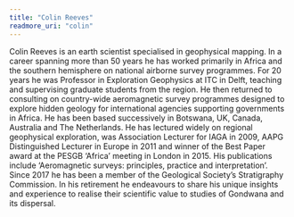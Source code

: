 ```yaml
---
title: "Colin Reeves"
readmore_uri: "colin"
---
```


Colin Reeves is an earth scientist specialised in geophysical mapping. In a
career spanning more than 50 years he has worked primarily in Africa and the
southern hemisphere on national airborne survey programmes. For 20 years he was
Professor in Exploration Geophysics at ITC in Delft, teaching and supervising
graduate students from the region. He then returned to consulting on
country-wide aeromagnetic survey programmes designed to explore hidden geology
for international agencies supporting governments in Africa. He has been based
successively in Botswana, UK, Canada, Australia and The Netherlands. He has
lectured widely on regional geophysical exploration, was Association
Lecturer for IAGA in 2009, AAPG Distinguished Lecturer in Europe in 2011 and
winner of the Best Paper award at the PESGB ‘Africa’ meeting in London in
2015\. His publications include ‘Aeromagnetic surveys: principles, practice
and interpretation’. Since 2017 he has been a member of the Geological
Society’s Stratigraphy Commission. In his retirement he endeavours to share
his unique insights and experience to realise their scientific value to
studies of Gondwana and its dispersal.